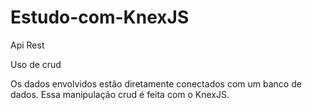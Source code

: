 # Estudo-com-KnexJS

Api Rest

Uso de crud

Os dados envolvidos estão diretamente conectados com um banco de dados.
Essa manipulação crud é feita com o KnexJS.
